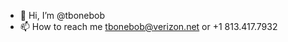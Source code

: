 - 👋 Hi, I’m @tbonebob
- 📫 How to reach me tbonebob@verizon.net or +1 813.417.7932

<!---
tbonebob/tbonebob is a ✨ special ✨ repository because its `README.md` (this file) appears on your GitHub profile.
You can click the Preview link to take a look at your changes.
--->
